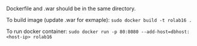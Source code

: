 Dockerfile and .war should be in the same directory.

To build image (update .war for exmaple):
```sudo docker build -t rolab16 .```

To run docker container:
```sudo docker run -p 80:8080 --add-host=dbhost:<host-ip> rolab16```
